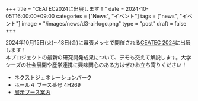 +++
title = "CEATEC2024に出展します！"
date = 2024-10-05T16:00:00+09:00
categories = ["News", "イベント"]
tags = ["news", "イベント"]
image = "/images/news/d3-ai-logo.png"
type = "post"
draft = false
+++

2024年10月15日(火)〜18日(金)に幕張メッセで開催される[CEATEC 2024](https://www.ceatec.com/ja/)に出展します！  
本プロジェクトの最新の研究開発成果について、デモも交えて解説します。大学シーズの社会展開や産学連携に興味関心のある方はぜひお立ち寄りください！

- ネクストジェネレーションパーク
- ホール４ ブース番号 4H269
- [展示ブース案内](https://www.ceatec.com/ja/exhibition/detail.html?id=142)
